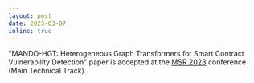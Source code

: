 ```yaml
---
layout: post
date: 2023-03-07
inline: true
---
```


"MANDO-HGT: Heterogeneous Graph Transformers for Smart Contract Vulnerability Detection" paper is accepted at the [MSR 2023](https://conf.researchr.org/home/msr-2023) conference (Main Technical Track).